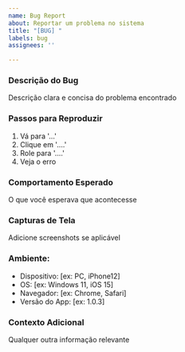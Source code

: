 ```yaml
---
name: Bug Report
about: Reportar um problema no sistema
title: "[BUG] "
labels: bug
assignees: ''

---
```


### Descrição do Bug
Descrição clara e concisa do problema encontrado

### Passos para Reproduzir
1. Vá para '...'
2. Clique em '....'
3. Role para '....'
4. Veja o erro

### Comportamento Esperado
O que você esperava que acontecesse

### Capturas de Tela
Adicione screenshots se aplicável

### Ambiente:
- Dispositivo: [ex: PC, iPhone12]
- OS: [ex: Windows 11, iOS 15]
- Navegador: [ex: Chrome, Safari]
- Versão do App: [ex: 1.0.3]

### Contexto Adicional
Qualquer outra informação relevante